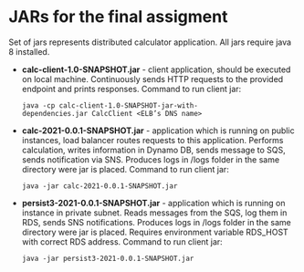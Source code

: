 # JARs for the final assigment

Set of jars represents distributed calculator application. All jars require java 8 installed. 

* **calc-client-1.0-SNAPSHOT.jar** - client application, should be executed on local machine. Continuously sends HTTP requests to the provided endpoint and prints responses. Command to run client jar:
    ```
    java -cp calc-client-1.0-SNAPSHOT-jar-with-dependencies.jar CalcClient <ELB’s DNS name> 
    
    ```

* **calc-2021-0.0.1-SNAPSHOT.jar** - application which is running on public instances, load balancer routes requests to this application. Performs calculation, writes information in Dynamo DB, sends message to SQS, sends notification via SNS. Produces logs in /logs folder in the same directory were jar is placed. Command to run client jar:
    ```
    java -jar calc-2021-0.0.1-SNAPSHOT.jar
    
    ```

* **persist3-2021-0.0.1-SNAPSHOT.jar** - application which is running on instance in private subnet. Reads messages from the SQS, log them in RDS, sends SNS notifications. Produces logs in /logs folder in the same directory were jar is placed. Requires environment variable RDS_HOST with correct RDS address. Command to run client jar:
    ```
    java -jar persist3-2021-0.0.1-SNAPSHOT.jar
    
    ```